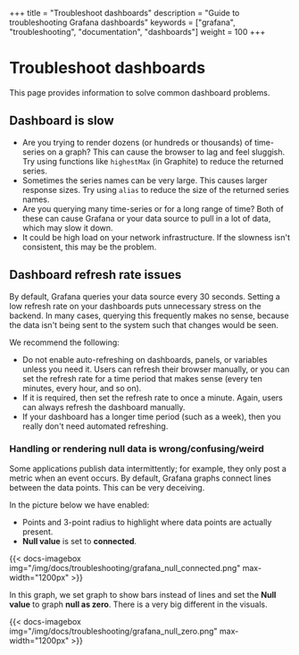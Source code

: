 +++
title = "Troubleshoot dashboards"
description = "Guide to troubleshooting Grafana dashboards"
keywords = ["grafana", "troubleshooting", "documentation", "dashboards"]
weight = 100
+++

# Troubleshoot dashboards

This page provides information to solve common dashboard problems.

## Dashboard is slow

- Are you trying to render dozens (or hundreds or thousands) of time-series on a graph? This can cause the browser to lag and feel sluggish. Try using functions like `highestMax` (in Graphite) to reduce the returned series.
- Sometimes the series names can be very large. This causes larger response sizes. Try using `alias` to reduce the size of the returned series names.
- Are you querying many time-series or for a long range of time? Both of these can cause Grafana or your data source to pull in a lot of data, which may slow it down.
- It could be high load on your network infrastructure. If the slowness isn't consistent, this may be the problem.

## Dashboard refresh rate issues

By default, Grafana queries your data source every 30 seconds. Setting a low refresh rate on your dashboards puts unnecessary stress on the backend. In many cases, querying this frequently makes no sense, because the data isn't being sent to the system such that changes would be seen.

We recommend the following:

- Do not enable auto-refreshing on dashboards, panels, or variables unless you need it. Users can refresh their browser manually, or you can set the refresh rate for a time period that makes sense (every ten minutes, every hour, and so on).
- If it is required, then set the refresh rate to once a minute. Again, users can always refresh the dashboard manually.
- If your dashboard has a longer time period (such as a week), then you really don't need automated refreshing.

### Handling or rendering null data is wrong/confusing/weird

Some applications publish data intermittently; for example, they only post a metric when an event occurs. By
default, Grafana graphs connect lines between the data points. This can be very deceiving.

In the picture below we have enabled:
- Points and 3-point radius to highlight where data points are actually present.
- **Null value** is set to **connected**.

{{< docs-imagebox img="/img/docs/troubleshooting/grafana_null_connected.png" max-width="1200px" >}}

In this graph, we set graph to show bars instead of lines and set the **Null value** to graph **null as zero**. There is a very big different in the visuals.

{{< docs-imagebox img="/img/docs/troubleshooting/grafana_null_zero.png" max-width="1200px" >}}
